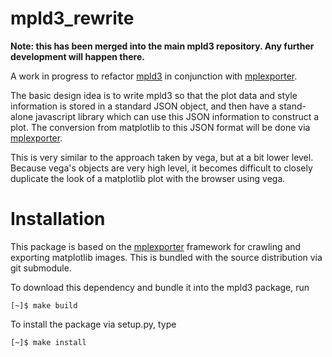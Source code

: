 mpld3_rewrite
=============

**Note: this has been merged into the main mpld3 repository. Any further
development will happen there.**

A work in progress to refactor [mpld3](http://github.com/jakevdp/mpld3) in
conjunction with [mplexporter](http://github.com/mpld3/mplexporter).

The basic design idea is to write mpld3 so that the plot data and style
information is stored in a standard JSON object, and then have a stand-alone
javascript library which can use this JSON information to construct a plot.
The conversion from matplotlib to this JSON format will be done via
[mplexporter](http://github.com/mpld3/mplexporter).

This is very similar to the approach taken by vega, but at a bit lower level.
Because vega's objects are very high level, it becomes difficult to closely
duplicate the look of a matplotlib plot with the browser using vega.


Installation
============
This package is based on the [mplexporter](http://github.com/mpld3/mplexporter)
framework for crawling and exporting matplotlib images. This is bundled with
the source distribution via git submodule.

To download this dependency and bundle it into the mpld3 package, run

    [~]$ make build

To install the package via setup.py, type 

    [~]$ make install

